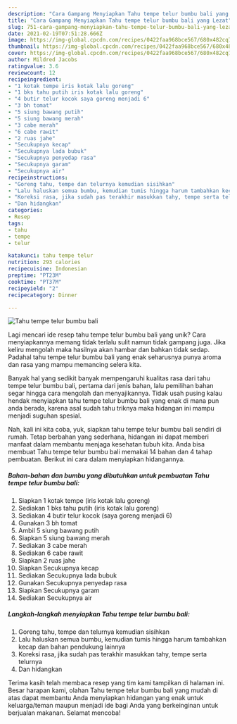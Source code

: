 ```yaml
---
description: "Cara Gampang Menyiapkan Tahu tempe telur bumbu bali yang Lezat"
title: "Cara Gampang Menyiapkan Tahu tempe telur bumbu bali yang Lezat"
slug: 751-cara-gampang-menyiapkan-tahu-tempe-telur-bumbu-bali-yang-lezat
date: 2021-02-19T07:51:28.666Z
image: https://img-global.cpcdn.com/recipes/0422faa968bce567/680x482cq70/tahu-tempe-telur-bumbu-bali-foto-resep-utama.jpg
thumbnail: https://img-global.cpcdn.com/recipes/0422faa968bce567/680x482cq70/tahu-tempe-telur-bumbu-bali-foto-resep-utama.jpg
cover: https://img-global.cpcdn.com/recipes/0422faa968bce567/680x482cq70/tahu-tempe-telur-bumbu-bali-foto-resep-utama.jpg
author: Mildred Jacobs
ratingvalue: 3.6
reviewcount: 12
recipeingredient:
- "1 kotak tempe iris kotak lalu goreng"
- "1 bks tahu putih iris kotak lalu goreng"
- "4 butir telur kocok saya goreng menjadi 6"
- "3 bh tomat"
- "5 siung bawang putih"
- "5 siung bawang merah"
- "3 cabe merah"
- "6 cabe rawit"
- "2 ruas jahe"
- "Secukupnya kecap"
- "Secukupnya lada bubuk"
- "Secukupnya penyedap rasa"
- "Secukupnya garam"
- "Secukupnya air"
recipeinstructions:
- "Goreng tahu, tempe dan telurnya kemudian sisihkan"
- "Lalu haluskan semua bumbu, kemudian tumis hingga harum tambahkan kecap dan bahan pendukung lainnya"
- "Koreksi rasa, jika sudah pas terakhir masukkan tahy, tempe serta telurnya"
- "Dan hidangkan"
categories:
- Resep
tags:
- tahu
- tempe
- telur

katakunci: tahu tempe telur 
nutrition: 293 calories
recipecuisine: Indonesian
preptime: "PT23M"
cooktime: "PT37M"
recipeyield: "2"
recipecategory: Dinner

---
```



![Tahu tempe telur bumbu bali](https://img-global.cpcdn.com/recipes/0422faa968bce567/680x482cq70/tahu-tempe-telur-bumbu-bali-foto-resep-utama.jpg)

Lagi mencari ide resep tahu tempe telur bumbu bali yang unik? Cara menyiapkannya memang tidak terlalu sulit namun tidak gampang juga. Jika keliru mengolah maka hasilnya akan hambar dan bahkan tidak sedap. Padahal tahu tempe telur bumbu bali yang enak seharusnya punya aroma dan rasa yang mampu memancing selera kita.



Banyak hal yang sedikit banyak mempengaruhi kualitas rasa dari tahu tempe telur bumbu bali, pertama dari jenis bahan, lalu pemilihan bahan segar hingga cara mengolah dan menyajikannya. Tidak usah pusing kalau hendak menyiapkan tahu tempe telur bumbu bali yang enak di mana pun anda berada, karena asal sudah tahu triknya maka hidangan ini mampu menjadi suguhan spesial.


Nah, kali ini kita coba, yuk, siapkan tahu tempe telur bumbu bali sendiri di rumah. Tetap berbahan yang sederhana, hidangan ini dapat memberi manfaat dalam membantu menjaga kesehatan tubuh kita. Anda bisa membuat Tahu tempe telur bumbu bali memakai 14 bahan dan 4 tahap pembuatan. Berikut ini cara dalam menyiapkan hidangannya.

<!--inarticleads1-->

##### Bahan-bahan dan bumbu yang dibutuhkan untuk pembuatan Tahu tempe telur bumbu bali:

1. Siapkan 1 kotak tempe (iris kotak lalu goreng)
1. Sediakan 1 bks tahu putih (iris kotak lalu goreng)
1. Sediakan 4 butir telur kocok (saya goreng menjadi 6)
1. Gunakan 3 bh tomat
1. Ambil 5 siung bawang putih
1. Siapkan 5 siung bawang merah
1. Sediakan 3 cabe merah
1. Sediakan 6 cabe rawit
1. Siapkan 2 ruas jahe
1. Siapkan Secukupnya kecap
1. Sediakan Secukupnya lada bubuk
1. Gunakan Secukupnya penyedap rasa
1. Siapkan Secukupnya garam
1. Sediakan Secukupnya air




<!--inarticleads2-->

##### Langkah-langkah menyiapkan Tahu tempe telur bumbu bali:

1. Goreng tahu, tempe dan telurnya kemudian sisihkan
1. Lalu haluskan semua bumbu, kemudian tumis hingga harum tambahkan kecap dan bahan pendukung lainnya
1. Koreksi rasa, jika sudah pas terakhir masukkan tahy, tempe serta telurnya
1. Dan hidangkan




Terima kasih telah membaca resep yang tim kami tampilkan di halaman ini. Besar harapan kami, olahan Tahu tempe telur bumbu bali yang mudah di atas dapat membantu Anda menyiapkan hidangan yang enak untuk keluarga/teman maupun menjadi ide bagi Anda yang berkeinginan untuk berjualan makanan. Selamat mencoba!
